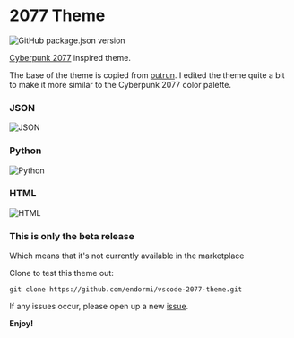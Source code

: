 # 2077 Theme

![GitHub package.json version](https://img.shields.io/github/package-json/v/endormi/vscode-2077-theme.svg)

[Cyberpunk 2077](https://www.cyberpunk.net/en/) inspired theme.

The base of the theme is copied from [outrun](https://github.com/samrap/outrun-theme-vscode).
I edited the theme quite a bit to make it more similar to the Cyberpunk 2077 color palette.

### JSON

![JSON](https://imgur.com/OdunM7e)

### Python

![Python](https://imgur.com/O8Bwbi3)

### HTML

![HTML](https://imgur.com/qC73CFM)

### This is only the beta release

Which means that it's not currently available in the marketplace

Clone to test this theme out:

```
git clone https://github.com/endormi/vscode-2077-theme.git
```

If any issues occur, please open up a new [issue](https://github.com/endormi/vscode-2077-theme/issues).

**Enjoy!**
